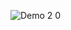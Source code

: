 ![Demo 2 0](https://user-images.githubusercontent.com/56179256/124039338-9b23f680-d9b7-11eb-9471-7d1f46fcfb05.gif)
